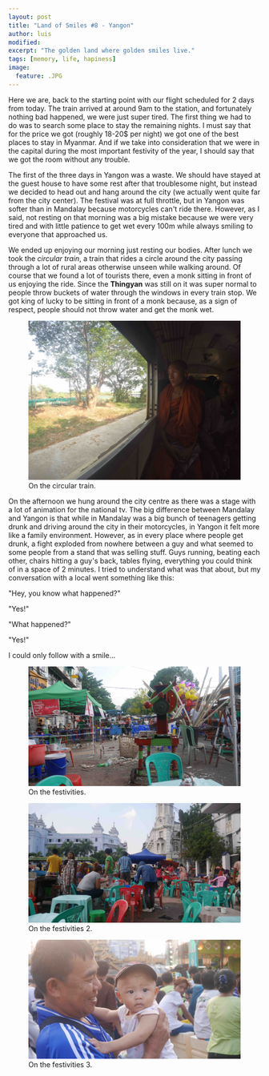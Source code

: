 ```yaml
---
layout: post
title: "Land of Smiles #8 - Yangon"
author: luis
modified:
excerpt: "The golden land where golden smiles live."
tags: [memory, life, hapiness]
image:
  feature: .JPG
---
```


Here we are, back to the starting point with our flight scheduled for 2 days from today. The train arrived at around 9am to the station, and fortunately nothing bad happened, we were just super tired. The first thing we had to do was to search some place to stay the remaining nights. I must say that for the price we got (roughly 18-20$ per night) we got one of the best places to stay in Myanmar. And if we take into consideration that we were in the capital during the most important festivity of the year, I should say that we got the room without any trouble.

The first of the three days in Yangon was a waste. We should have stayed at the guest house to have some rest after that troublesome night, but instead we decided to head out and hang around the city (we actually went quite far from the city center). The festival was at full throttle, but in Yangon was softer than in Mandalay because motorcycles can't ride there. However, as I said, not resting on that morning was a big mistake because we were very tired and with little patience to get wet every 100m while always smiling to everyone that approached us.

We ended up enjoying our morning just resting our bodies. After lunch we took the <i>circular train</i>, a train that rides a circle around the city passing through a lot of rural areas otherwise unseen while walking around. Of course that we found a lot of tourists there, even a monk sitting in front of us enjoying the ride. Since the <b>Thingyan</b> was still on it was super normal to people throw buckets of water through the windows in every train stop. We got king of lucky to be sitting in front of a monk because, as a sign of respect, people should not throw water and get the monk wet.

<figure>
	<a href="../images/myanmar/7Yangon/circular.JPG"><img src="../images/myanmar/7Yangon/circular.JPG"></a>
	<figcaption>On the circular train.</figcaption>
</figure>

On the afternoon we hung around the city centre as there was a stage with a lot of animation for the national tv. The big difference between Mandalay and Yangon is that while in Mandalay was a big bunch of teenagers getting drunk and driving around the city in their motorcycles, in Yangon it felt more like a family environment. However, as in every place where people get drunk, a fight exploded from nowhere between a guy and what seemed to some people from a stand that was selling stuff.
Guys running, beating each other, chairs hitting a guy's back, tables flying, everything you could think of in a space of 2 minutes. I tried to understand what was that about, but my conversation with a local went something like this:

"Hey, you know what happened?"

"Yes!"

"What happened?"

"Yes!"

I could only follow with a smile...

<figure>
	<a href="../images/myanmar/7Yangon/yangon.JPG"><img src="../images/myanmar/7Yangon/yangon.JPG"></a>
	<figcaption>On the festivities.</figcaption>
</figure>

<figure>
	<a href="../images/myanmar/7Yangon/yangon2.JPG"><img src="../images/myanmar/7Yangon/yangon2.JPG"></a>
	<figcaption>On the festivities 2.</figcaption>
</figure>

<figure>
	<a href="../images/myanmar/7Yangon/yangon3.JPG"><img src="../images/myanmar/7Yangon/yangon3.JPG"></a>
	<figcaption>On the festivities 3.</figcaption>
</figure>

